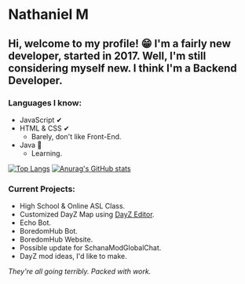 # Nathaniel M
Hi, welcome to my profile! 😁 I'm a fairly new developer, started in 2017. Well, I'm still considering myself new. I think I'm a Backend Developer.
---
### Languages I know:
* JavaScript ✔
* HTML & CSS ✔
	* Barely, don't like Front-End.
* Java 📑
	* Learning.

[![Top Langs](https://github-readme-stats.vercel.app/api/top-langs/?username=ItzNathaniel)](https://github.com/anuraghazra/github-readme-stats)
[![Anurag's GitHub stats](https://github-readme-stats.vercel.app/api?username=ItzNathaniel)](https://github.com/anuraghazra/github-readme-stats)

### Current Projects:
* High School & Online ASL Class.
* Customized DayZ Map using [DayZ Editor](https://github.com/InclementDab/DayZ-Editor).
* Echo Bot.
* BoredomHub Bot.
* BoredomHub Website.
* Possible update for SchanaModGlobalChat.
* DayZ mod ideas, I'd like to make.

*They're all going terribly. Packed with work.*
